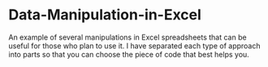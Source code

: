# Data-Manipulation-in-Excel
An example of several manipulations in Excel spreadsheets that can be useful for those who plan to use it. I have separated each type of approach into parts so that you can choose the piece of code that best helps you.
